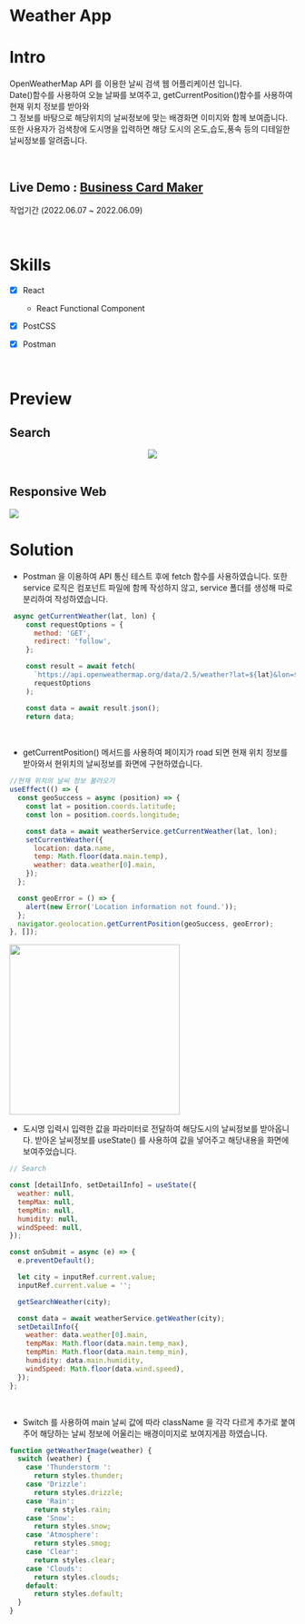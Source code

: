 # Weather App

# Intro

OpenWeatherMap API 를 이용한 날씨 검색 웹 어플리케이션 입니다.<br>
Date()함수를 사용하여 오늘 날짜를 보여주고, getCurrentPosition()함수를 사용하여 현재 위치 정보를 받아와 <br>
그 정보를 바탕으로 해당위치의 날씨정보에 맞는 배경화면 이미지와 함께 보여줍니다.<br>
또한 사용자가 검색창에 도시명을 입력하면 해당 도시의 온도,습도,풍속 등의 디테일한 날씨정보를 알려줍니다.

<br>

## Live Demo : [Business Card Maker](https://lechhw-weather-app.netlify.app)

작업기간 (2022.06.07 ~ 2022.06.09)

<br>

# Skills

- [x] React

  - React Functional Component

- [x] PostCSS
- [x] Postman

<br>

# Preview

## Search

<div align="center">
  <img src="https://user-images.githubusercontent.com/99241230/172650573-116df0ab-6b9e-49ac-98a4-3e1aa0d759f0.gif">
</div>

<br>

## Responsive Web

<img src="https://user-images.githubusercontent.com/99241230/174286058-2d452727-67a8-4f45-9eba-9b8d20c9833c.gif">

<br>

# Solution

- Postman 을 이용하여 API 통신 테스트 후에 fetch 함수를 사용하였습니다.
  또한 service 로직은 컴포넌트 파일에 함께 작성하지 않고, service 폴더를 생성해 따로 분리하여 작성하였습니다.

```js
 async getCurrentWeather(lat, lon) {
    const requestOptions = {
      method: 'GET',
      redirect: 'follow',
    };

    const result = await fetch(
      `https://api.openweathermap.org/data/2.5/weather?lat=${lat}&lon=${lon}&units=metric&appid=${API_KEY}`,
      requestOptions
    );

    const data = await result.json();
    return data;
```

<br>

- getCurrentPosition() 메서드를 사용하여 페이지가 road 되면 현재 위치 정보를 받아와서 현위치의 날씨정보를 화면에 구현하였습니다.

```js
//현재 위치의 날씨 정보 불러오기
useEffect(() => {
  const geoSuccess = async (position) => {
    const lat = position.coords.latitude;
    const lon = position.coords.longitude;

    const data = await weatherService.getCurrentWeather(lat, lon);
    setCurrentWeather({
      location: data.name,
      temp: Math.floor(data.main.temp),
      weather: data.weather[0].main,
    });
  };

  const geoError = () => {
    alert(new Error('Location information not found.'));
  };
  navigator.geolocation.getCurrentPosition(geoSuccess, geoError);
}, []);
```

<img with="50" height="300" src="https://user-images.githubusercontent.com/99241230/172650541-d352d851-5454-48e8-a9a3-a6c9f3345ae4.png">

<br>

- 도시명 입력시 입력한 값을 파라미터로 전달하여 해당도시의 날씨정보를 받아옵니다.
  받아온 날씨정보를 useState() 를 사용하여 값을 넣어주고 해당내용을 화면에 보여주었습니다.

```js
// Search

const [detailInfo, setDetailInfo] = useState({
  weather: null,
  tempMax: null,
  tempMin: null,
  humidity: null,
  windSpeed: null,
});

const onSubmit = async (e) => {
  e.preventDefault();

  let city = inputRef.current.value;
  inputRef.current.value = '';

  getSearchWeather(city);

  const data = await weatherService.getWeather(city);
  setDetailInfo({
    weather: data.weather[0].main,
    tempMax: Math.floor(data.main.temp_max),
    tempMin: Math.floor(data.main.temp_min),
    humidity: data.main.humidity,
    windSpeed: Math.floor(data.wind.speed),
  });
};
```

<br>

- Switch 를 사용하여 main 날씨 값에 따라 className 을 각각 다르게 추가로 붙여주어 해당하는 날씨 정보에 어울리는 배경이미지로 보여지게끔 하였습니다.

```js
function getWeatherImage(weather) {
  switch (weather) {
    case 'Thunderstorm ':
      return styles.thunder;
    case 'Drizzle':
      return styles.drizzle;
    case 'Rain':
      return styles.rain;
    case 'Snow':
      return styles.snow;
    case 'Atmosphere':
      return styles.smog;
    case 'Clear':
      return styles.clear;
    case 'Clouds':
      return styles.clouds;
    default:
      return styles.default;
  }
}
```
